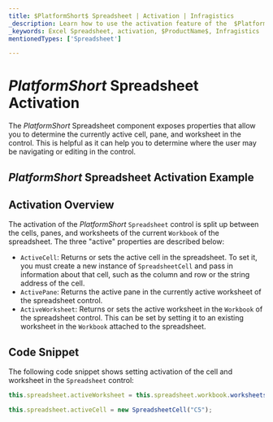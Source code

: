 ```yaml
---
title: $PlatformShort$ Spreadsheet | Activation | Infragistics
_description: Learn how to use the activation feature of the  $PlatformShort$ spreadsheet control which is split between the cells, panes and worksheets. Check out the $ProductName$ spreadsheet demos!
_keywords: Excel Spreadsheet, activation, $ProductName$, Infragistics
mentionedTypes: ['Spreadsheet']

---
```

# $PlatformShort$ Spreadsheet Activation

The $PlatformShort$ Spreadsheet component exposes properties that allow you to determine the currently active cell, pane, and worksheet in the control. This is helpful as it can help you to determine where the user may be navigating or editing in the control.

## $PlatformShort$ Spreadsheet Activation Example


<code-view style="height: 500px" 
           data-demos-base-url="{environment:dvDemosBaseUrl}" 
           iframe-src="{environment:dvDemosBaseUrl}/excel/spreadsheet-activation" alt="$PlatformShort$ Spreadsheet Activation Example">
</code-view>
<sample-button src="excel/spreadsheet/activation"></sample-button>

<div class="divider--half"></div>

## Activation Overview

The activation of the $PlatformShort$ `Spreadsheet` control is split up between the cells, panes, and worksheets of the current `Workbook` of the spreadsheet. The three "active" properties are described below:

- `ActiveCell`: Returns or sets the active cell in the spreadsheet. To set it, you must create a new instance of `SpreadsheetCell` and pass in information about that cell, such as the column and row or the string address of the cell.
- `ActivePane`: Returns the active pane in the currently active worksheet of the spreadsheet control.
- `ActiveWorksheet`: Returns or sets the active worksheet in the `Workbook` of the spreadsheet control. This can be set by setting it to an existing worksheet in the `Workbook` attached to the spreadsheet.

## Code Snippet

The following code snippet shows setting activation of the cell and worksheet in the `Spreadsheet` control:

```ts
this.spreadsheet.activeWorksheet = this.spreadsheet.workbook.worksheets(1);

this.spreadsheet.activeCell = new SpreadsheetCell("C5");
```
